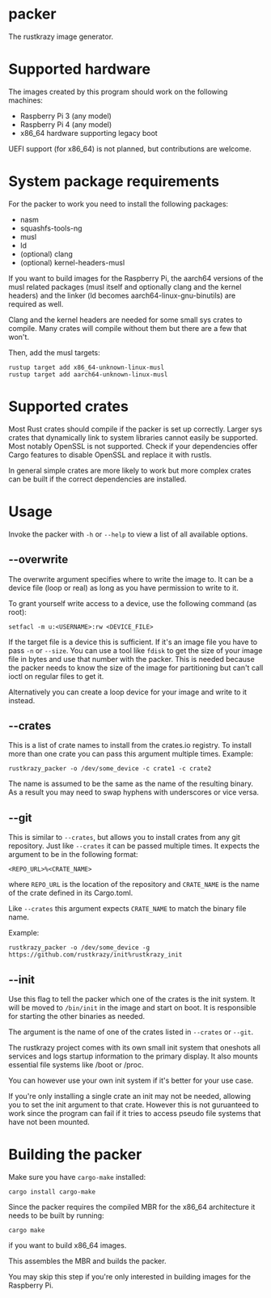 # packer

The rustkrazy image generator.

# Supported hardware

The images created by this program should work on the following machines:

* Raspberry Pi 3 (any model)
* Raspberry Pi 4 (any model)
* x86_64 hardware supporting legacy boot

UEFI support (for x86_64) is not planned, but contributions are welcome.

# System package requirements

For the packer to work you need to install the following packages:

* nasm
* squashfs-tools-ng
* musl
* ld
* (optional) clang
* (optional) kernel-headers-musl

If you want to build images for the Raspberry Pi, the aarch64 versions
of the musl related packages (musl itself and optionally clang and the kernel headers)
and the linker (ld becomes aarch64-linux-gnu-binutils)
are required as well.

Clang and the kernel headers are needed for some small sys crates to compile.
Many crates will compile without them but there are a few that won't.

Then, add the musl targets:

```
rustup target add x86_64-unknown-linux-musl
rustup target add aarch64-unknown-linux-musl
```

# Supported crates

Most Rust crates should compile if the packer is set up correctly.
Larger sys crates that dynamically link to system libraries
cannot easily be supported. Most notably OpenSSL is not supported.
Check if your dependencies offer Cargo features to disable OpenSSL
and replace it with rustls.

In general simple crates are more likely to work
but more complex crates can be built if the correct dependencies are installed.

# Usage

Invoke the packer with `-h` or `--help` to view a list of all available options.

## --overwrite

The overwrite argument specifies where to write the image to.
It can be a device file (loop or real) as long as you have permission
to write to it.

To grant yourself write access to a device, use the following command (as root):

```
setfacl -m u:<USERNAME>:rw <DEVICE_FILE>
```

If the target file is a device this is sufficient. If it's an image file
you have to pass `-n` or `--size`. You can use a tool like `fdisk`
to get the size of your image file in bytes and use that number with the packer.
This is needed because the packer needs to know the size of the image
for partitioning but can't call ioctl on regular files to get it.

Alternatively you can create a loop device for your image
and write to it instead.

## --crates

This is a list of crate names to install from the crates.io registry.
To install more than one crate you can pass this argument multiple times.
Example:

```
rustkrazy_packer -o /dev/some_device -c crate1 -c crate2
```

The name is assumed to be the same as the name of the resulting binary.
As a result you may need to swap hyphens with underscores or vice versa.

## --git

This is similar to `--crates`, but allows you to install crates
from any git repository. Just like `--crates` it can be passed
multiple times. It expects the argument to be in the following format:

```
<REPO_URL>%<CRATE_NAME>
```

where `REPO_URL` is the location of the repository
and `CRATE_NAME` is the name of the crate defined in its Cargo.toml.

Like `--crates` this argument expects `CRATE_NAME` to match the binary file name.

Example:

```
rustkrazy_packer -o /dev/some_device -g https://github.com/rustkrazy/init%rustkrazy_init
```

## --init

Use this flag to tell the packer which one of the crates is the init system.
It will be moved to `/bin/init` in the image and start on boot.
It is responsible for starting the other binaries as needed.

The argument is the name of one of the crates listed in `--crates`
or `--git`.

The rustkrazy project comes with its own small init system
that oneshots all services and logs startup information
to the primary display. It also mounts essential file systems
like /boot or /proc.

You can however use your own init system if it's better for your use case.

If you're only installing a single crate an init may not be needed,
allowing you to set the init argument to that crate.
However this is not guruanteed to work since the program can fail
if it tries to access pseudo file systems that have not been mounted.

# Building the packer

Make sure you have `cargo-make` installed:

```
cargo install cargo-make
```

Since the packer requires the compiled MBR for the x86_64 architecture
it needs to be built by running:

```
cargo make
```

if you want to build x86_64 images.

This assembles the MBR and builds the packer.

You may skip this step if you're only interested in building images
for the Raspberry Pi.
